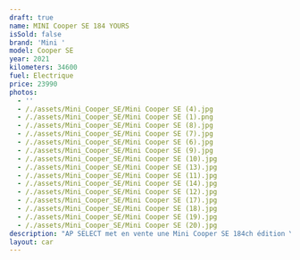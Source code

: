 ```yaml
---
draft: true
name: MINI Cooper SE 184 YOURS
isSold: false
brand: 'Mini '
model: Cooper SE
year: 2021
kilometers: 34600
fuel: Electrique
price: 23990
photos:
  - ''
  - /./assets/Mini_Cooper_SE/Mini Cooper SE (4).jpg
  - /./assets/Mini_Cooper_SE/Mini Cooper SE (1).png
  - /./assets/Mini_Cooper_SE/Mini Cooper SE (8).jpg
  - /./assets/Mini_Cooper_SE/Mini Cooper SE (7).jpg
  - /./assets/Mini_Cooper_SE/Mini Cooper SE (6).jpg
  - /./assets/Mini_Cooper_SE/Mini Cooper SE (9).jpg
  - /./assets/Mini_Cooper_SE/Mini Cooper SE (10).jpg
  - /./assets/Mini_Cooper_SE/Mini Cooper SE (13).jpg
  - /./assets/Mini_Cooper_SE/Mini Cooper SE (11).jpg
  - /./assets/Mini_Cooper_SE/Mini Cooper SE (14).jpg
  - /./assets/Mini_Cooper_SE/Mini Cooper SE (12).jpg
  - /./assets/Mini_Cooper_SE/Mini Cooper SE (17).jpg
  - /./assets/Mini_Cooper_SE/Mini Cooper SE (18).jpg
  - /./assets/Mini_Cooper_SE/Mini Cooper SE (19).jpg
  - /./assets/Mini_Cooper_SE/Mini Cooper SE (20).jpg
description: "AP SELECT met en vente une Mini Cooper SE 184ch édition YOURS.\n\nModèle du 08/2021 avec 37600km.\n\nCouleur Moonwalk Grey, intérieur Cuir brodé YOURS\n\nVéhicule origine française \U0001F1EB\U0001F1F7 de première main.\n\nLe véhicule possède un historique Mini limpide.\n\nVéhicule vendu avec une garantie 12 mois.\n\nÉquipements et options :\n- Finition YOURS\n- Boîte Automatique BVA8\n- Mini Live Cockpit Navigation Pro\n- CarPlay\n- Châssis Cooper S\n- Suspensions SELECTDRIVE\n- Sélecteur de mode de conduite - (3 modes) ECO PRO, Comfort, Sport\n- Caméra de recul\n- Pack éclairage intérieur\n- Keyless accès et démarrage confort\n- Affichage tête haute HUD\n- Intérieur Cuir entendu complet\n- Jantes 17 pouces spoke noires\n- Pack Alu intérieur\n- Phares adaptive Bi Led\n- Controle automatique des feux de route\n- Parc distance contrôle PDC avant et arrière\n- Interface Bluetooth avec fonction streaming audio\n- Connected Drive\n- Connexion Ipod et USB\n- Volant sport multifonctions\n- Affichage multifonctions plus\n- Climatisation\n- Éclairage et essuie-glaces automatique\n- Rétroviseurs int / ext Electrochrome\n- Éclairage d ambiance\n\nDisponible et visible sur RDV pour acheteur sérieux.\n\nPossibilité d'une garantie 3, 6 ou 12 mois en supplément.\n\nRéalisation des démarches d'immatriculation.\n\nAP SELECT c'est des solutions de courtage et conciergerie sur mesure pour profiter librement de sa passion et de son patrimoine.\n\nPrenez le volant, AP SELECT s'occupe du reste"
layout: car
---
```


